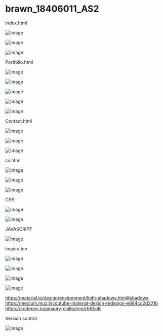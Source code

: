 # brawn_18406011_AS2

Index.html

![image](https://user-images.githubusercontent.com/56394992/87869441-c1fc3f00-c997-11ea-9de9-b5275dc5b9cd.png)

![image](https://user-images.githubusercontent.com/56394992/87869513-4fd82a00-c998-11ea-9c7c-d2655e992b2a.png)

![image](https://user-images.githubusercontent.com/56394992/87869523-5bc3ec00-c998-11ea-8288-b5733561beda.png)

Portfolio.html

![image](https://user-images.githubusercontent.com/56394992/87869533-76966080-c998-11ea-9cfd-17d628c8f20f.png)

![image](https://user-images.githubusercontent.com/56394992/87869540-844be600-c998-11ea-9f37-6a1ea159ca46.png)

![image](https://user-images.githubusercontent.com/56394992/87869542-8f9f1180-c998-11ea-806e-0748fd25974b.png)

![image](https://user-images.githubusercontent.com/56394992/87869554-9d549700-c998-11ea-88f9-338aa0ff4845.png)

![image](https://user-images.githubusercontent.com/56394992/87869561-ab0a1c80-c998-11ea-92e9-e02791a8b4c0.png)



Contact.html

![image](https://user-images.githubusercontent.com/56394992/87869572-b9583880-c998-11ea-98b8-23557624dd4d.png)

![image](https://user-images.githubusercontent.com/56394992/87869578-cffe8f80-c998-11ea-8ade-bc9d17fed327.png)

![image](https://user-images.githubusercontent.com/56394992/87869587-db51bb00-c998-11ea-8736-8def4748c99e.png)


cv.html

![image](https://user-images.githubusercontent.com/56394992/87869591-e7d61380-c998-11ea-8ab1-b7c696f45918.png)

![image](https://user-images.githubusercontent.com/56394992/87869599-f3c1d580-c998-11ea-8b71-70009361a5fc.png)

![image](https://user-images.githubusercontent.com/56394992/87869606-ffad9780-c998-11ea-8d7a-39d6a7831b65.png)


CSS

![image](https://user-images.githubusercontent.com/56394992/87869611-0b995980-c999-11ea-8c06-17866aaed6c3.png)

![image](https://user-images.githubusercontent.com/56394992/87869615-1653ee80-c999-11ea-8d86-6f99daa5a868.png)


JAVASCRIPT

![image](https://user-images.githubusercontent.com/56394992/87869626-223fb080-c999-11ea-9de8-fdb61807a5ca.png)


Inspiration

![image](https://user-images.githubusercontent.com/56394992/87869629-2d92dc00-c999-11ea-8716-6cecf40ae008.png)

![image](https://user-images.githubusercontent.com/56394992/87869637-37b4da80-c999-11ea-8e84-2969f62e4045.png)

![image](https://user-images.githubusercontent.com/56394992/87869642-43a09c80-c999-11ea-8e2c-5f535327235b.png)

![image](https://user-images.githubusercontent.com/56394992/87869647-4d2a0480-c999-11ea-9f59-c3093869d737.png)

https://material.io/design/environment/light-shadows.html#shadows
https://medium.muz.li/youtube-material-design-redesign-e684cc2d221b 
https://codepen.io/amaury-diallo/pen/rbKEoB

Version control

![image](https://user-images.githubusercontent.com/56394992/87869654-5915c680-c999-11ea-95ab-b8b3caac0630.png)

